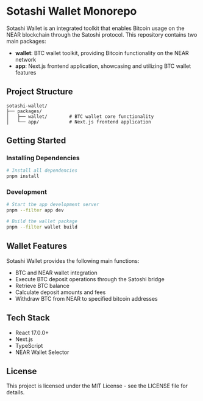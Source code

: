 # Sotashi Wallet Monorepo

Sotashi Wallet is an integrated toolkit that enables Bitcoin usage on the NEAR blockchain through the Satoshi protocol. This repository contains two main packages:

- **wallet**: BTC wallet toolkit, providing Bitcoin functionality on the NEAR network
- **app**: Next.js frontend application, showcasing and utilizing BTC wallet features

## Project Structure

```
sotashi-wallet/
├── packages/
│   ├── wallet/        # BTC wallet core functionality
│   └── app/           # Next.js frontend application
```

## Getting Started

### Installing Dependencies

```bash
# Install all dependencies
pnpm install
```

### Development

```bash
# Start the app development server
pnpm --filter app dev

# Build the wallet package
pnpm --filter wallet build
```

## Wallet Features

Sotashi Wallet provides the following main functions:

- BTC and NEAR wallet integration
- Execute BTC deposit operations through the Satoshi bridge
- Retrieve BTC balance
- Calculate deposit amounts and fees
- Withdraw BTC from NEAR to specified bitcoin addresses

## Tech Stack

- React 17.0.0+
- Next.js
- TypeScript
- NEAR Wallet Selector

## License

This project is licensed under the MIT License - see the LICENSE file for details. 